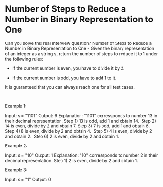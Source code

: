 # Number of Steps to Reduce a Number in Binary Representation to One

Can you solve this real interview question? Number of Steps to Reduce a Number in Binary Representation to One - Given the binary representation of an integer as a string s, return the number of steps to reduce it to 1 under the following rules:

 * If the current number is even, you have to divide it by 2.

 * If the current number is odd, you have to add 1 to it.

It is guaranteed that you can always reach one for all test cases.

 

Example 1:


Input: s = "1101"
Output: 6
Explanation: "1101" corressponds to number 13 in their decimal representation.
Step 1) 13 is odd, add 1 and obtain 14. 
Step 2) 14 is even, divide by 2 and obtain 7.
Step 3) 7 is odd, add 1 and obtain 8.
Step 4) 8 is even, divide by 2 and obtain 4.  
Step 5) 4 is even, divide by 2 and obtain 2. 
Step 6) 2 is even, divide by 2 and obtain 1.  


Example 2:


Input: s = "10"
Output: 1
Explanation: "10" corressponds to number 2 in their decimal representation.
Step 1) 2 is even, divide by 2 and obtain 1.  


Example 3:


Input: s = "1"
Output: 0